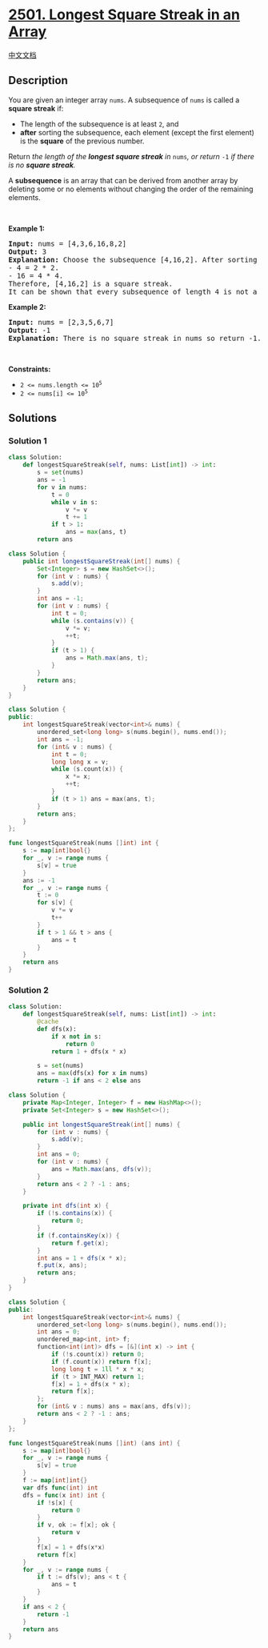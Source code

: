 # [2501. Longest Square Streak in an Array](https://leetcode.com/problems/longest-square-streak-in-an-array)

[中文文档](./solution/2500-2599/2501.Longest%20Square%20Streak%20in%20an%20Array/README.md)

<!-- tags:Array,Hash Table,Binary Search,Dynamic Programming,Sorting -->

## Description

<p>You are given an integer array <code>nums</code>. A subsequence of <code>nums</code> is called a <strong>square streak</strong> if:</p>

<ul>
	<li>The length of the subsequence is at least <code>2</code>, and</li>
	<li><strong>after</strong> sorting the subsequence, each element (except the first element) is the <strong>square</strong> of the previous number.</li>
</ul>

<p>Return<em> the length of the <strong>longest square streak</strong> in </em><code>nums</code><em>, or return </em><code>-1</code><em> if there is no <strong>square streak</strong>.</em></p>

<p>A <strong>subsequence</strong> is an array that can be derived from another array by deleting some or no elements without changing the order of the remaining elements.</p>

<p>&nbsp;</p>
<p><strong class="example">Example 1:</strong></p>

<pre>
<strong>Input:</strong> nums = [4,3,6,16,8,2]
<strong>Output:</strong> 3
<strong>Explanation:</strong> Choose the subsequence [4,16,2]. After sorting it, it becomes [2,4,16].
- 4 = 2 * 2.
- 16 = 4 * 4.
Therefore, [4,16,2] is a square streak.
It can be shown that every subsequence of length 4 is not a square streak.
</pre>

<p><strong class="example">Example 2:</strong></p>

<pre>
<strong>Input:</strong> nums = [2,3,5,6,7]
<strong>Output:</strong> -1
<strong>Explanation:</strong> There is no square streak in nums so return -1.
</pre>

<p>&nbsp;</p>
<p><strong>Constraints:</strong></p>

<ul>
	<li><code>2 &lt;= nums.length &lt;= 10<sup>5</sup></code></li>
	<li><code>2 &lt;= nums[i] &lt;= 10<sup>5</sup></code></li>
</ul>

## Solutions

### Solution 1

<!-- tabs:start -->

```python
class Solution:
    def longestSquareStreak(self, nums: List[int]) -> int:
        s = set(nums)
        ans = -1
        for v in nums:
            t = 0
            while v in s:
                v *= v
                t += 1
            if t > 1:
                ans = max(ans, t)
        return ans
```

```java
class Solution {
    public int longestSquareStreak(int[] nums) {
        Set<Integer> s = new HashSet<>();
        for (int v : nums) {
            s.add(v);
        }
        int ans = -1;
        for (int v : nums) {
            int t = 0;
            while (s.contains(v)) {
                v *= v;
                ++t;
            }
            if (t > 1) {
                ans = Math.max(ans, t);
            }
        }
        return ans;
    }
}
```

```cpp
class Solution {
public:
    int longestSquareStreak(vector<int>& nums) {
        unordered_set<long long> s(nums.begin(), nums.end());
        int ans = -1;
        for (int& v : nums) {
            int t = 0;
            long long x = v;
            while (s.count(x)) {
                x *= x;
                ++t;
            }
            if (t > 1) ans = max(ans, t);
        }
        return ans;
    }
};
```

```go
func longestSquareStreak(nums []int) int {
	s := map[int]bool{}
	for _, v := range nums {
		s[v] = true
	}
	ans := -1
	for _, v := range nums {
		t := 0
		for s[v] {
			v *= v
			t++
		}
		if t > 1 && t > ans {
			ans = t
		}
	}
	return ans
}
```

<!-- tabs:end -->

### Solution 2

<!-- tabs:start -->

```python
class Solution:
    def longestSquareStreak(self, nums: List[int]) -> int:
        @cache
        def dfs(x):
            if x not in s:
                return 0
            return 1 + dfs(x * x)

        s = set(nums)
        ans = max(dfs(x) for x in nums)
        return -1 if ans < 2 else ans
```

```java
class Solution {
    private Map<Integer, Integer> f = new HashMap<>();
    private Set<Integer> s = new HashSet<>();

    public int longestSquareStreak(int[] nums) {
        for (int v : nums) {
            s.add(v);
        }
        int ans = 0;
        for (int v : nums) {
            ans = Math.max(ans, dfs(v));
        }
        return ans < 2 ? -1 : ans;
    }

    private int dfs(int x) {
        if (!s.contains(x)) {
            return 0;
        }
        if (f.containsKey(x)) {
            return f.get(x);
        }
        int ans = 1 + dfs(x * x);
        f.put(x, ans);
        return ans;
    }
}
```

```cpp
class Solution {
public:
    int longestSquareStreak(vector<int>& nums) {
        unordered_set<long long> s(nums.begin(), nums.end());
        int ans = 0;
        unordered_map<int, int> f;
        function<int(int)> dfs = [&](int x) -> int {
            if (!s.count(x)) return 0;
            if (f.count(x)) return f[x];
            long long t = 1ll * x * x;
            if (t > INT_MAX) return 1;
            f[x] = 1 + dfs(x * x);
            return f[x];
        };
        for (int& v : nums) ans = max(ans, dfs(v));
        return ans < 2 ? -1 : ans;
    }
};
```

```go
func longestSquareStreak(nums []int) (ans int) {
	s := map[int]bool{}
	for _, v := range nums {
		s[v] = true
	}
	f := map[int]int{}
	var dfs func(int) int
	dfs = func(x int) int {
		if !s[x] {
			return 0
		}
		if v, ok := f[x]; ok {
			return v
		}
		f[x] = 1 + dfs(x*x)
		return f[x]
	}
	for _, v := range nums {
		if t := dfs(v); ans < t {
			ans = t
		}
	}
	if ans < 2 {
		return -1
	}
	return ans
}
```

<!-- tabs:end -->

<!-- end -->
